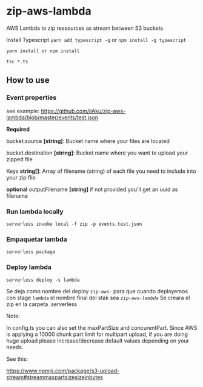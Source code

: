 
# zip-aws-lambda

AWS Lambda to zip ressources as stream between S3 buckets

Install Typescript
`yarn add typescript -g`
or
`npm install -g typescript`

`yarn install or npm install`

`tsc *.ts`

## How to use

### Event properties

see example: https://github.com/iiAku/zip-aws-lambda/blob/master/events/test.json

**Required**

bucket.source **[string]**: Bucket name where your files are located

bucket.destination **[string]**: Bucket name where you want to upload your zipped file

Keys **string[]**: Array of filename (string) of each file you need to include into your zip file

**optional**
outputFilename **[string]** if not provided you'll get an uuid as filename

### Run lambda locally
`serverless invoke local -f zip -p events.test.json`

### Empaquetar lambda
`serverless package`
### Deploy lambda
`serverless deploy -s lambda`

Se deja como nombre del deploy ``zip-aws-`` para que cuando deployemos con stage `lambda` el nombre final del stak sea *`zip-aws-lambda`*
Se creara el zip en la carpeta .serverless


Note:

In config.ts you can also set the maxPartSize and concurentPart. Since AWS is applying a 10000 chunk part limit for multipart upload, if you are doing huge upload please increase/decrease default values depending on your needs.

See this:

https://www.npmjs.com/package/s3-upload-stream#streammaxpartsizesizeinbytes

